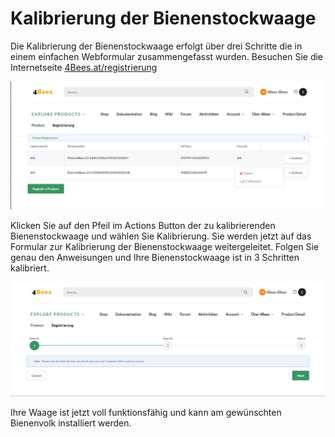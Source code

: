 # Kalibrierung der Bienenstockwaage [](id=kalibrierung-der-bienenstockwaage)

Die Kalibrierung der Bienenstockwaage erfolgt über drei Schritte die in einem einfachen Webformular zusammengefasst wurden.
Besuchen Sie die Internetseite [4Bees.at/registrierung](http://www.4bees.at/registrierung)

![Kalibrierung der Bienenstockwaage](../images/Kalibrierung_1.JPG)

Klicken Sie auf den Pfeil im Actions Button der zu kalibrierenden Bienenstockwaage und wählen Sie Kalibrierung. Sie werden jetzt auf das Formular zur Kalibrierung der Bienenstockwaage weitergeleitet. Folgen Sie genau den Anweisungen und Ihre Bienenstockwaage ist in 3 Schritten kalibriert.

![Kalibrierung der Bienenstockwaage in 3 Schritten](../images/Kalibrierung_2.JPG)

Ihre Waage ist jetzt voll funktionsfähig und kann am gewünschten Bienenvolk installiert werden.
